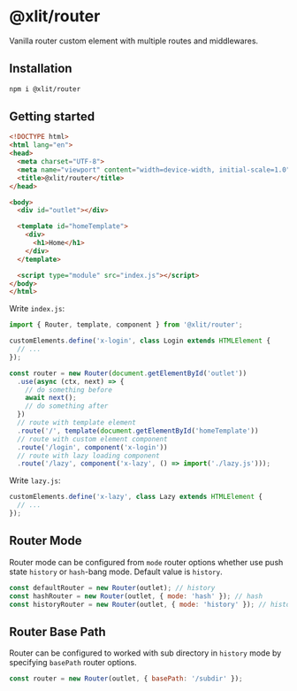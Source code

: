 # @xlit/router

Vanilla router custom element with multiple routes and middlewares.

## Installation

```sh
npm i @xlit/router
```

## Getting started

```html
<!DOCTYPE html>
<html lang="en">
<head>
  <meta charset="UTF-8">
  <meta name="viewport" content="width=device-width, initial-scale=1.0">
  <title>@xlit/router</title>
</head>

<body>
  <div id="outlet"></div>

  <template id="homeTemplate">
    <div>
      <h1>Home</h1>
    </div>
  </template>

  <script type="module" src="index.js"></script>
</body>
</html>
```

Write `index.js`:

```js
import { Router, template, component } from '@xlit/router';

customElements.define('x-login', class Login extends HTMLElement {
  // ...
});

const router = new Router(document.getElementById('outlet'))
  .use(async (ctx, next) => {
    // do something before
    await next();
    // do something after
  })
  // route with template element
  .route('/', template(document.getElementById('homeTemplate'))
  // route with custom element component
  .route('/login', component('x-login'))
  // route with lazy loading component
  .route('/lazy', component('x-lazy', () => import('./lazy.js')));
```

Write `lazy.js`:

```js
customElements.define('x-lazy', class Lazy extends HTMLElement {
  // ...
});
```

## Router Mode

Router mode can be configured from `mode` router options whether use push state
`history` or `hash`-bang mode. Default value is `history`.

```js
const defaultRouter = new Router(outlet); // history
const hashRouter = new Router(outlet, { mode: 'hash' }); // hash
const historyRouter = new Router(outlet, { mode: 'history' }); // history
```

## Router Base Path

Router can be configured to worked with sub directory in `history` mode by
specifying `basePath` router options.

```js
const router = new Router(outlet, { basePath: '/subdir' });
```
